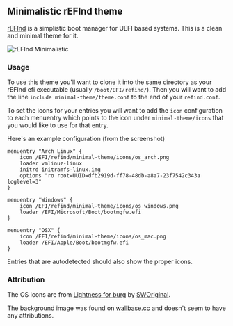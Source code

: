 ## Minimalistic rEFInd theme

[rEFInd](http://www.rodsbooks.com/refind/) is a simplistic boot manager for UEFI
based systems. This is a clean and minimal theme for it.

![rEFInd Minimalistic](http://i.imgur.com/Q26vQJx.jpg)

### Usage

To use this theme you'll want to clone it into the same directory as your rEFInd
efi executable (usually `/boot/EFI/refind/`). Then you will want to add the line
`include minimal-theme/theme.conf` to the end of your `refind.conf`.

To set the icons for your entries you will want to add the `icon` configuration
to each menuentry which points to the icon under `minimal-theme/icons` that you
would like to use for that entry.

Here's an example configuration (from the screenshot)

````
menuentry "Arch Linux" {
	icon /EFI/refind/minimal-theme/icons/os_arch.png
	loader vmlinuz-linux
	initrd initramfs-linux.img
	options "ro root=UUID=dfb2919d-ff78-48db-a8a7-23f7542c343a loglevel=3"
}

menuentry "Windows" {
	icon /EFI/refind/minimal-theme/icons/os_windows.png
	loader /EFI/Microsoft/Boot/bootmgfw.efi
}

menuentry "OSX" {
	icon /EFI/refind/minimal-theme/icons/os_mac.png
	loader /EFI/Apple/Boot/bootmgfw.efi
}
````

Entries that are autodetected should also show the proper icons.

### Attribution

The OS icons are from [Lightness for burg](http://sworiginal.deviantart.com/art/Lightness-for-burg-181461810)
by [SWOriginal](http://sworiginal.deviantart.com/).

The background image was found on [wallbase.cc](http://wallbase.cc) and doesn't seem to have any attributions.

